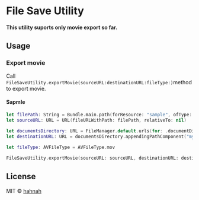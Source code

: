 # File Save Utility

**This utility suports only movie export so far.**

## Usage

### Export movie

Call `FileSaveUtility.exportMovie(sourceURL:destinationURL:fileType:)`method to export movie.

#### Sapmle

```swift
let filePath: String = Bundle.main.path(forResource: "sample", ofType: "mov")!
let sourceURL: URL = URL(fileURLWithPath: filePath, relativeTo: nil)
        
let documentsDirectory: URL = FileManager.default.urls(for: .documentDirectory, in: .userDomainMask)[0]
let destinationURL: URL = documentsDirectory.appendingPathComponent("myMovie.mov")

let fileType: AVFileType = AVFileType.mov

FileSaveUtility.exportMovie(sourceURL: sourceURL, destinationURL: destinationURL, fileType: fileType)
```

## License

MIT © [hahnah](https://superhahnah.com)
